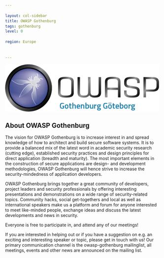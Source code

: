 ```yaml
---

layout: col-sidebar
title: OWASP Gothenburg
tags: gothenburg
level: 0

region: Europe


---
```


![OWASP Gothenburg Chapter Logo](assets/images/500px-Owaspgbg_brand_logo_web.png)

## About OWASP Gothenburg

The vision for OWASP Gothenburg is to increase interest in and spread knowledge of how to architect and build secure software systems. It is to provide a balanced mix of the latest word in academic security research (cutting edge), established security practices and design principles for direct application (breadth and maturity). The most important elements in the construction of secure applications are design- and development methodologies, OWASP Gothenburg will hence strive to increase the security-mindedness of application developers.

OWASP Gothenburg brings together a great community of developers, project leaders and security professionals by offering interesting presentations and demonstrations on a wide range of security-related topics. Community hacks, social get-togethers and local as well as international speakers make us a platform and forum for anyone interested to meet like-minded people, exchange ideas and discuss the latest developments and news in security.

Everyone is free to participate in, and attend any of our meetings!

If you are interested in helping out or if you have a suggestion on e.g. an exciting and interesting speaker or topic, please get in touch with us!
Our primary communication channel is the owasp-gothenburg mailinglist, all meetings, events and other news are announced on the mailing list.
